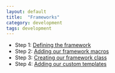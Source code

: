 ```yaml
---
layout: default
title:  "Frameworks"
category: development
tags: development
---
```


* Step 1: [Defining the framework](/docs/frameworks/definition)
* Step 2: [Adding our framework macros](/docs/frameworks/macros)
* Step 3: [Creating our framework class](/docs/frameworks/class)
* Step 4: [Adding our custom templates](/docs/frameworks/views)
